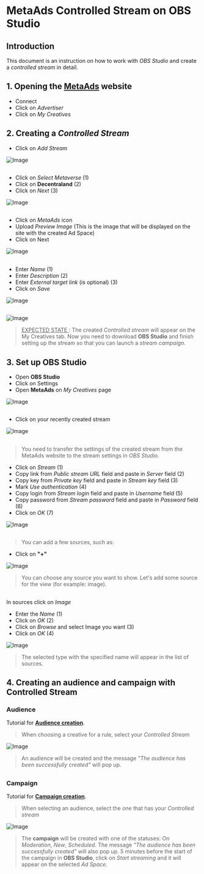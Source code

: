 # MetaAds Controlled Stream on OBS Studio
## Introduction

This document is an instruction on how to work with *OBS Studio* and create a *controlled stream* in detail.

## 1. Opening the [**MetaAds**](https://metaads.team/main/) website

* Connect
* Click on *Advertiser*
* Click on *My Creatives*

## 2. Creating a *Controlled Stream*

* Click on *Add Stream*

![Image](./media/1.png)
##
* Click on *Select Metaverse* (1)
* Click on **Decentraland** (2)
* Click on *Next* (3)

![Image](./media/2.png)
##
* Click on *MetaAds* icon
* Upload *Preview Image* (This is the image that will be displayed on the site with the created Ad Space)
* Click on Next

![Image](./media/3.png)
##
* Enter *Name* (1)
* Enter *Description* (2)
* Enter *External target link* (is optional) (3)
* Click on *Save*

![Image](./media/4.png)
##
![Image](./media/5.png)

> <u> EXPECTED STATE </u>: The created *Controlled stream* will appear on the My Creatives tab. Now you need to download **OBS Studio** and finish setting up the stream so that you can launch a *stream campaign*.

## 3. Set up **OBS Studio**

* Open **OBS Studio**
* Click on Settings
* Open **MetaAds** on *My Creatives* page

![Image](./media/7.png)
##

* Click on your recently created stream

![Image](./media/8.png)
##
> You need to transfer the settings of the created stream from the MetaAds website to the stream settings in *OBS Studio*.

* Click on *Stream* (1)
* Copy link from *Public stream URL* field and paste in *Server* field (2)
* Copy key from *Private key* field and paste in *Stream key* field (3)
* Mark *Use authentication* (4)
* Copy login from *Stream login* field and paste in *Username* field (5)
* Copy password from *Stream password* field and paste in *Password* field (6)
* Click on *OK* (7)

![Image](./media/6.png)
##
> You can add a few sources, such as:

* Click on **"+"**

![Image](./media/9.png)

> You can choose any source you want to show. Let's add some source for the view (for example: image).
##
In sources click on *Image*

* Enter the *Name* (1)
* Click on *OK* (2)
* Click on *Browse* and select Image you want (3)
* Click on *OK* (4)

![Image](./media/11.png)

> The selected type with the specified name will appear in the list of sources.
## 4. Creating an audience and campaign with Controlled Stream
### **Audience**

Tutorial for [**Audience creation**](https://github.com/MetaAdsTeam/audience-creation).
> When choosing a creative for a rule, select your *Controlled Stream*

![Image](./media/18.png)

> An audience will be created and the message *"The audience has been successfully created"* will pop up.
##

### **Campaign**

Tutorial for [**Campaign creation**](https://github.com/MetaAdsTeam/campaign-creation).

> When selecting an audience, select the one that has your *Controlled stream*

![Image](./media/24.png)

> The **campaign** will be created with one of the statuses: *On Moderation*, *New*, *Scheduled*. The message *"The audience has been successfully created"* will also pop up. 5 minutes before the start of the campaign in **OBS Studio**, click on *Start streaming* and it will appear on the selected *Ad Space*.
